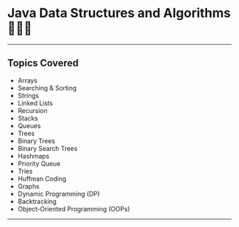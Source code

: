 
# Java Data Structures and Algorithms 👩🏻‍💻

--- 

## Topics Covered

- Arrays
- Searching & Sorting
- Strings
- Linked Lists
- Recursion
- Stacks
- Queues
- Trees
- Binary Trees
- Binary Search Trees
- Hashmaps
- Priority Queue
- Tries
- Huffman Coding
- Graphs
- Dynamic Programming (DP)
- Backtracking
- Object-Oriented Programming (OOPs)

---


